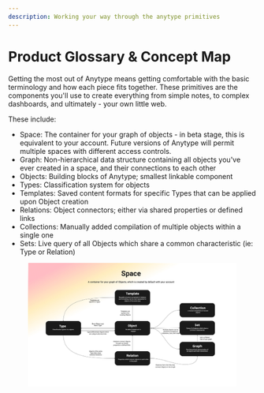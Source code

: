 ```yaml
---
description: Working your way through the anytype primitives
---
```


# Product Glossary & Concept Map

Getting the most out of Anytype means getting comfortable with the basic terminology and how each piece fits together. These primitives are the components you'll use to create everything from simple notes, to complex dashboards, and ultimately - your own little web.

These include:

* Space: The container for your graph of objects - in beta stage, this is equivalent to your account. Future versions of Anytype will permit multiple spaces with different access controls.
* Graph: Non-hierarchical data structure containing all objects you've ever created in a space, and their connections to each other
* Objects: Building blocks of Anytype; smallest linkable component
* Types: Classification system for objects
* Templates: Saved content formats for specific Types that can be applied upon Object creation&#x20;
* Relations: Object connectors; either via shared properties or defined links
* Collections: Manually added compilation of multiple objects within a single one
* Sets: Live query of all Objects which share a common characteristic (ie: Type or Relation)

<figure><img src="../.gitbook/assets/Anytype Primitives - Frame 2-2.jpg" alt=""><figcaption></figcaption></figure>

